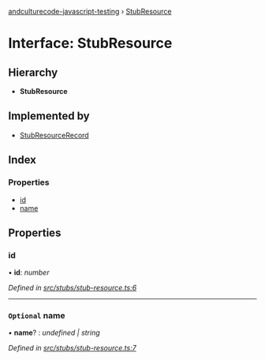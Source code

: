 [andculturecode-javascript-testing](../README.md) › [StubResource](stubresource.md)

# Interface: StubResource

## Hierarchy

* **StubResource**

## Implemented by

* [StubResourceRecord](../classes/stubresourcerecord.md)

## Index

### Properties

* [id](stubresource.md#id)
* [name](stubresource.md#optional-name)

## Properties

###  id

• **id**: *number*

*Defined in [src/stubs/stub-resource.ts:6](https://github.com/AndcultureCode/AndcultureCode.JavaScript.Testing/blob/234edee/src/stubs/stub-resource.ts#L6)*

___

### `Optional` name

• **name**? : *undefined | string*

*Defined in [src/stubs/stub-resource.ts:7](https://github.com/AndcultureCode/AndcultureCode.JavaScript.Testing/blob/234edee/src/stubs/stub-resource.ts#L7)*

